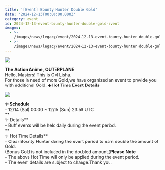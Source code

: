 ```yaml
---
title: '[Event] Bounty Hunter Double Gold'
date: '2024-12-13T00:00:00.000Z'
category: event
id: 2024-12-13-event-bounty-hunter-double-gold-event
images:
  - >-
    /images/news/legacy/event/2024-12-13-event-bounty-hunter-double-gold-event/7a8880f5b8534c4b88ed83ee236f8e8d.webp
  - >-
    /images/news/legacy/event/2024-12-13-event-bounty-hunter-double-gold-event/efee3e85e79249b2b5adc38d2eedff75.webp
---
```


![](/images/news/legacy/event/2024-12-13-event-bounty-hunter-double-gold-event/7a8880f5b8534c4b88ed83ee236f8e8d.webp)  

**The Action Anime,** **OUTERPLANE**  
Hello, Masters! This is GM Lisha.  
For those in need of more Gold,we have organized an event to provide you with additional Gold. **◈ Hot Time Event Details**

![](/images/news/legacy/event/2024-12-13-event-bounty-hunter-double-gold-event/efee3e85e79249b2b5adc38d2eedff75.webp)  
  
**✨ Schedule**  
\- 12/14 (Sat) 00:00 ~ 12/15 (Sun) 23:59 UTC  
**  
✨ Details**  
\- Buff events will be held daily during the event period.  
**  
✨ Hot Time Details**  
\- Clear Bounty Hunter during the event period to earn double the amount of Gold.  
(Bonus Gold is not included in the doubled amount.)**Please Note**  
\- The above Hot Time will only be applied during the event period.  
\- The event details are subject to change.Thank you.
